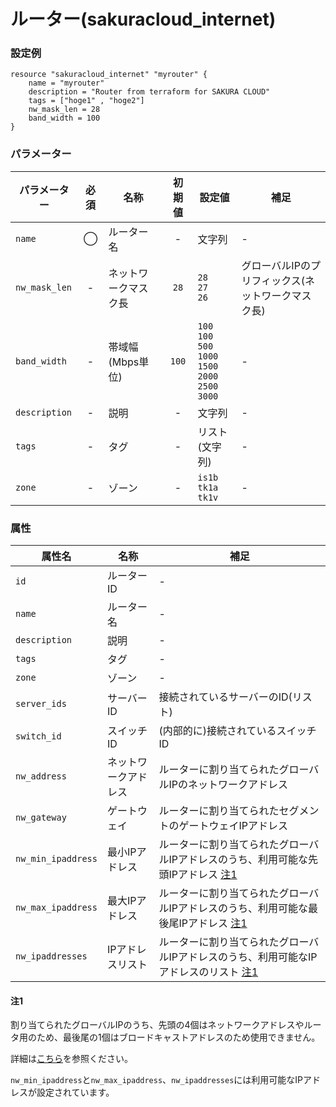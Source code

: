 # ルーター(sakuracloud_internet)

### 設定例

```
resource "sakuracloud_internet" "myrouter" {
    name = "myrouter"
    description = "Router from terraform for SAKURA CLOUD"
    tags = ["hoge1" , "hoge2"]
    nw_mask_len = 28
    band_width = 100
}
```

### パラメーター

|パラメーター         |必須  |名称                |初期値     |設定値                    |補足                                          |
|-------------------|:---:|--------------------|:--------:|------------------------|----------------------------------------------|
| `name`            | ◯   | ルーター名           | -        | 文字列                  | - |
| `nw_mask_len`     | -   | ネットワークマスク長  | `28` | `28`<br />`27`<br />`26` | グローバルIPのプリフィックス(ネットワークマスク長) |
| `band_width`      | -   | 帯域幅(Mbps単位)  | `100` | `100`<br />`100`<br />`500`<br />`1000`<br />`1500`<br />`2000`<br />`2500`<br />`3000` | - |
| `description`     | -   | 説明  | - | 文字列 | - |
| `tags`            | -   | タグ | - | リスト(文字列) | - |
| `zone`            | -   | ゾーン | - | `is1b`<br />`tk1a`<br />`tk1v` | - |

### 属性

|属性名                | 名称                    | 補足                                        |
|---------------------|------------------------|--------------------------------------------|
| `id`                | ルーターID               | -                                          |
| `name`              | ルーター名               | -                                          |
| `description`       | 説明                    | -                                          |
| `tags`              | タグ                    | -                                          |
| `zone`              | ゾーン                  | -                                          |
| `server_ids`         | サーバーID              | 接続されているサーバーのID(リスト)             |
| `switch_id`          | スイッチID              | (内部的に)接続されているスイッチID              |
| `nw_address`         | ネットワークアドレス      | ルーターに割り当てられたグローバルIPのネットワークアドレス |
| `nw_gateway`         | ゲートウェイ             | ルーターに割り当てられたセグメントのゲートウェイIPアドレス |
| `nw_min_ipaddress`   | 最小IPアドレス           | ルーターに割り当てられたグローバルIPアドレスのうち、利用可能な先頭IPアドレス [注1](#ルーター-sakuracloud_internet_属性_注1) |
| `nw_max_ipaddress`   | 最大IPアドレス           | ルーターに割り当てられたグローバルIPアドレスのうち、利用可能な最後尾IPアドレス [注1](#ルーター-sakuracloud_internet_属性_注1) |
| `nw_ipaddresses`     | IPアドレスリスト         | ルーターに割り当てられたグローバルIPアドレスのうち、利用可能なIPアドレスのリスト [注1](#ルーター-sakuracloud_internet_属性_注1)|

#### 注1

割り当てられたグローバルIPのうち、先頭の4個はネットワークアドレスやルータ用のため、最後尾の1個はブロードキャストアドレスのため使用できません。

詳細は[こちら](http://cloud-news.sakura.ad.jp/faq_top/faq/#H004)を参照ください。

`nw_min_ipaddress`と`nw_max_ipaddress`、`nw_ipaddresses`には利用可能なIPアドレスが設定されています。